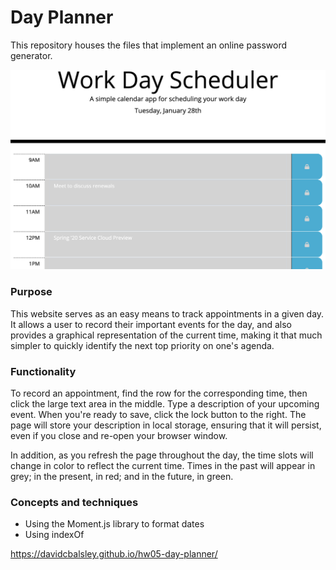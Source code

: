 # Day Planner
This repository houses the files that implement an online password generator.

![Screenshot for day planner](src/images/scheduler-screenshot.png)

### Purpose

This website serves as an easy means to track appointments in a given day. It allows a user to record their important events for the day, and also provides a graphical representation of the current time, making it that much simpler to quickly identify the next top priority on one's agenda.

### Functionality

To record an appointment, find the row for the corresponding time, then click the large text area in the middle. Type a description of your upcoming event. When you're ready to save, click the lock button to the right. The page will store your description in local storage, ensuring that it will persist, even if you close and re-open your browser window.

In addition, as you refresh the page throughout the day, the time slots will change in color to reflect the current time. Times in the past will appear in grey; in the present, in red; and in the future, in green.

### Concepts and techniques
* Using the Moment.js library to format dates
* Using indexOf

https://davidcbalsley.github.io/hw05-day-planner/
